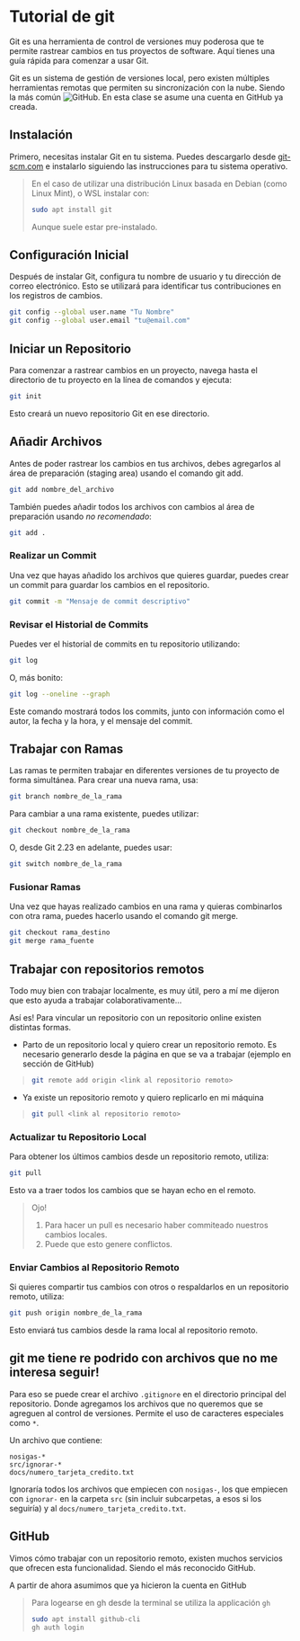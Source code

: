 # Tutorial de git

Git es una herramienta de control de versiones muy poderosa que te permite
rastrear cambios en tus proyectos de software. Aquí tienes una guía rápida para
comenzar a usar Git.

Git es un sistema de gestión de versiones local, pero existen múltiples
herramientas remotas que permiten su sincronización con la nube. Siendo la más
común ![GitHub](https://github.com/). En esta clase se asume una cuenta en
GitHub ya creada.

## Instalación

Primero, necesitas instalar Git en tu sistema. Puedes descargarlo desde
[git-scm.com](https://git-scm.com/) e instalarlo siguiendo las instrucciones
para tu sistema operativo.

> En el caso de utilizar una distribución Linux basada en Debian (como Linux
> Mint), o WSL instalar con:
>
> ```bash
> sudo apt install git
> ```
>
> Aunque suele estar pre-instalado.

## Configuración Inicial

Después de instalar Git, configura tu nombre de usuario y tu dirección de
correo electrónico. Esto se utilizará para identificar tus contribuciones en
los registros de cambios.

```bash
git config --global user.name "Tu Nombre"
git config --global user.email "tu@email.com"
```

## Iniciar un Repositorio

Para comenzar a rastrear cambios en un proyecto, navega hasta el directorio de
tu proyecto en la línea de comandos y ejecuta:

```bash
git init
```

Esto creará un nuevo repositorio Git en ese directorio.

## Añadir Archivos

Antes de poder rastrear los cambios en tus archivos, debes agregarlos al área
de preparación (staging area) usando el comando git add.

```bash
git add nombre_del_archivo
```

También puedes añadir todos los archivos con cambios al área de preparación
usando *no recomendado*:

```bash
git add .
```

### Realizar un Commit

Una vez que hayas añadido los archivos que quieres guardar, puedes crear un commit para guardar los cambios en el repositorio.

```bash
git commit -m "Mensaje de commit descriptivo"
```

### Revisar el Historial de Commits

Puedes ver el historial de commits en tu repositorio utilizando:

```bash
git log

```

O, más bonito:

```bash
git log --oneline --graph
```

Este comando mostrará todos los commits, junto con información como el autor,
la fecha y la hora, y el mensaje del commit.

## Trabajar con Ramas

Las ramas te permiten trabajar en diferentes versiones de tu proyecto de forma
simultánea. Para crear una nueva rama, usa:

```bash
git branch nombre_de_la_rama
```

Para cambiar a una rama existente, puedes utilizar:

```bash
git checkout nombre_de_la_rama
```

O, desde Git 2.23 en adelante, puedes usar:

```bash
git switch nombre_de_la_rama
```

### Fusionar Ramas

Una vez que hayas realizado cambios en una rama y quieras combinarlos con otra
rama, puedes hacerlo usando el comando git merge.

```bash
git checkout rama_destino
git merge rama_fuente
```
## Trabajar con repositorios remotos
Todo muy bien con trabajar localmente, es muy útil, pero a mí me dijeron que
esto ayuda a trabajar colaborativamente...

Así es! Para vincular un repositorio con un repositorio online existen
distintas formas.

- Parto de un repositorio local y quiero crear un repositorio remoto.
Es necesario generarlo desde la página en que se va a trabajar (ejemplo en
sección de GitHub)

> ```bash
> git remote add origin <link al repositorio remoto>
> ```

- Ya existe un repositorio remoto y quiero replicarlo en mi máquina

> ```bash
> git pull <link al repositorio remoto>
> ```

### Actualizar tu Repositorio Local

Para obtener los últimos cambios desde un repositorio remoto, utiliza:

```bash
git pull
```

Esto va a traer todos los cambios que se hayan echo en el remoto.

> Ojo!
>
> 1. Para hacer un pull es necesario haber commiteado nuestros cambios locales.
> 2. Puede que esto genere conflictos.

### Enviar Cambios al Repositorio Remoto

Si quieres compartir tus cambios con otros o respaldarlos en un repositorio
remoto, utiliza:

```bash
git push origin nombre_de_la_rama
```

Esto enviará tus cambios desde la rama local al repositorio remoto.


## git me tiene re podrido con archivos que no me interesa seguir!

Para eso se puede crear el archivo `.gitignore` en el directorio principal del
repositorio. Donde agregamos los archivos que no queremos que se agreguen al
control de versiones. Permite el uso de caracteres especiales como `*`.

Un archivo que contiene:

```
nosigas-*
src/ignorar-*
docs/numero_tarjeta_credito.txt
```

Ignoraría todos los archivos que empiecen con `nosigas-`, los que empiecen con
`ignorar-` en la carpeta `src` (sin incluir subcarpetas, a esos si los
seguiría) y al `docs/numero_tarjeta_credito.txt`.

## GitHub

Vimos cómo trabajar con un repositorio remoto, existen muchos servicios que
ofrecen esta funcionalidad. Siendo el más reconocido GitHub.

A partir de ahora asumimos que ya hicieron la cuenta en GitHub

> Para logearse en gh desde la terminal se utiliza la applicación `gh`
>
> ```bash
> sudo apt install github-cli
> gh auth login
> ```
